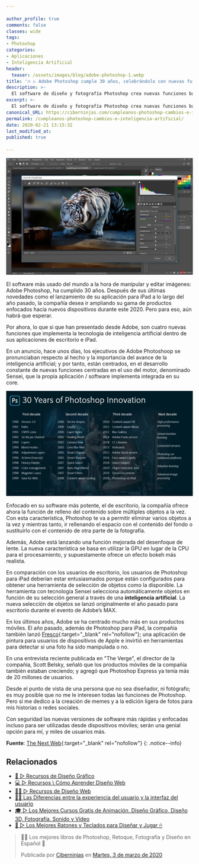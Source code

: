 ```yaml
---

author_profile: true
comments: false
classes: wide
tags:
- Photoshop
categories:
- Aplicaciones
- Inteligencia Artificial
header:
  teaser: /assets/images/blog/adobe-photoshop-1.webp
title: '🔥 ▷ Adobe Photoshop cumple 30 años, celebrándolo con nuevas funciones basadas en la Inteligencia Artificial'
description: >-
  El software de diseño y fotografía Photoshop crea nuevas funciones basadas en la inteligencia artificial para celebrar su aniversario de su 30 cumpleaños
excerpt: >-
  El software de diseño y fotografía Photoshop crea nuevas funciones basadas en la inteligencia artificial para celebrar su aniversario de su 30 cumpleaños
canonical_URL: https://ciberninjas.com/cumpleanos-photoshop-cambios-e-inteligencia-artificial/
permalink: /cumpleanos-photoshop-cambios-e-inteligencia-artificial/
date: 2020-02-21 13:15:32
last_modified_at: 
published: true

---
```


![Adobe Photoshop cumple 30 años en su máximo explendor y muestra nuevas y mejores herramientas gracias a la inteligencia artificial](/assets/images/blog/adobe-photoshop-1.webp "Adobe Photoshop cumple 30 años en su máximo explendor y muestra nuevas y mejores herramientas gracias a la inteligencia artificial")

El software más usado del mundo a la hora de manipular y editar imágenes: Adobe Photoshop, ha cumplido 30 años. Después de sus últimas novedades como el lanzamiento de su aplicación para iPad a lo largo del año pasado, la compañía desea ir ampliando su gama de productos enfocados hacía nuevos dispositivos durante este 2020. Pero para eso, aún habrá que esperar.

Por ahora, lo que si que han presentado desde Adobe, son cuatro nuevas funciones que implementa la tecnología de inteligencia artificial dentro de sus aplicaciones de escritorio e iPad.

En un anuncio, hace unos días, los ejecutivos de Adobe Photoshoop se pronunciaban respecto al hecho y la importancia del avance de la inteligencia artificial; y por tanto, están centrados, en el desarrollo constante de nuevas funciones centradas en el uso del motor, denominado Sensei, que la propia aplicación / software implementa integrada en su core.

![Innovaciones de Adobe Photoshop durante sus 30 años de vida](/assets/images/blog/adobe-30-1.webp "Innovaciones de Adobe Photoshop durante sus 30 años de vida")

Enfocado en su software más potente, el de escritorio, la compañía ofrece ahora la función de relleno del contenido sobre múltiples objetos a la vez. Con esta característica, Photoshop te va a permitir eliminar varios objetos a la vez y mientras tanto, ir rellenando el espacio con el contenido del fondo o sustituirlo con el contenido de otra parte de la fotografía.

Además, Adobe está lanzando una función mejorada del desenfoque de lente. La nueva característica se basa en utilizar la GPU en lugar de la CPU para el procesamiento, y supuestamente ofrece un efecto bokeh más realista.

En comparación con los usuarios de escritorio, los usuarios de Photoshop para iPad deberían estar entusiasmados porque están configurados para obtener una herramienta de selección de objetos como la disponible. La herramienta con tecnología Sensei selecciona automáticamente objetos en función de su selección general a través de una **inteligencia artificial**. La nueva selección de objetos se lanzó originalmente el año pasado para escritorio durante el evento de Adobe’s MAX.

En los últimos años, Adobe se ha centrado mucho más en sus productos móviles. El año pasado, además de Photoshop para iPad, la compañía también lanzó [Fresco](https://www.adobe.com/in/products/fresco.html){:target="_blank" rel="nofollow"}; una aplicación de pintura para usuarios de dispositivos de Apple e invirtió en herramientas para detectar si una foto ha sido manipulada o no.

En una entrevista reciente publicada en "The Verge", el  director de la compañía, Scott Belsky, señaló que los productos móviles de la compañía también estaban creciendo; y agregó que Photoshop Express ya tenía más de 20 millones de usuarios.

Desde el punto de vista de una persona que no sea diseñador, ni fotógrafo; es muy posible que no me le interesen todas las funciones de Photoshop. Pero sí me dedico a la creación de memes y a la edición ligera de fotos para mis historias o redes sociales.

Con seguridad las nuevas versiones de software más rápidas y enfocadas incluso para ser utilizadas desde dispositivos móviles; serán una genial opción para mí, y miles de usuarios más.

**Fuente**\: [The Next Web](https://thenextweb.com/apps/2020/02/19/adobe-photoshop-completes-30-years-launches-new-ai-powered-features/ "Adobe Photoshop completa 30 años, lanza nuevas funciones basadas en IA"){:target="_blank" rel="nofollow"}
{: .notice--info}

## Relacionados

* [🎨 ▷ Recursos de Diseño Gráfico](/dise%C3%B1o-grafico-recursos/)
* [💻 ▷ Recursos \ Cómo Aprender Diseño Web](/diseño-web/)
* [👩‍🎨 ▷ Recursos de Diseño Web](/dise%C3%B1o-web-recursos/)
* [👨‍🎨 Las Diferencias entre la experiencia del usuario y la interfaz del usuario](/diferencias-entre-ui-ux/)
* [🎓 ▷ Los Mejores Cursos Gratis de Animación, Diseño Gráfico, Diseño 3D, Fotografía, Sonido y Vídeo](/cursos-animacion-diseno/)
* [🛒 ▷ Los Mejores Ratones y Teclados para Diseñar y Jugar 🖱](/teclados-ratones-dise%C3%B1o/)

<div class="fb-post" data-href="https://www.facebook.com/ciberninjas/posts/1331111150409070" data-width="850" data-show-text="true"><blockquote cite="https://developers.facebook.com/ciberninjas/posts/1331111150409070" class="fb-xfbml-parse-ignore"><p>👩‍🎨 Los mejores libros de Photoshop, Retoque, Fotografía y Diseño en Español 🎨</p>Publicada por <a href="https://www.facebook.com/ciberninjas/">Ciberninjas</a> en&nbsp;<a href="https://developers.facebook.com/ciberninjas/posts/1331111150409070">Martes, 3 de marzo de 2020</a></blockquote></div>
